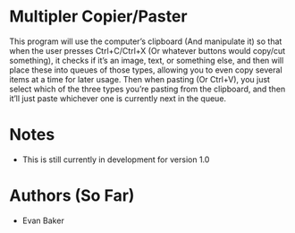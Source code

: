 # Multipler Copier/Paster
This program will use the computer’s clipboard (And manipulate it) so that when the user presses Ctrl+C/Ctrl+X (Or whatever buttons would copy/cut something), it checks if it’s an image, text, or something else, and then will place these into queues of those types, allowing you to even copy several items at a time for later usage. Then when pasting (Or Ctrl+V), you just select which of the three types you’re pasting from the clipboard, and then it’ll just paste whichever one is currently next in the queue.


# Notes
- This is still currently in development for version 1.0

# Authors (So Far)
- Evan Baker

